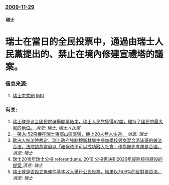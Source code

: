 ### [2009-11-29](/news/2009/11/29/index.md)

##### 瑞士
# 瑞士在當日的全民投票中，通過由瑞士人民黨提出的、禁止在境內修建宣禮塔的議案。




### 信息来源:

1. [瑞士中文網](http://www.swissinfo.ch/chi/front.html?siteSect=105&sid=11555341&cKey=1259527601000&ty=st) [IMG](http://www.swissinfo.ch/blob/7791724/365999a4c7f38d024abb6af3a9231b9c/keyimg20091129_11554119_2-data.jpg)

### 有关:

1. [瑞士联邦议会國民院選舉開票結束，瑞士人民党獲得62席，維持了國民院最大黨的地位。](/zh/news/2007/10/22/瑞士联邦议会國民院選舉開票結束-瑞士人民党獲得62席-維持了國民院最大黨的地位.md) _消息: 瑞士, 瑞士人民黨_
2. [一架Ju 52飛機在瑞士東部山區墜毀，機上20人無人生還。 ](/zh/news/2018/08/4/一架Ju-52飛機在瑞士東部山區墜毀-機上20人無人生還.md) _消息: 瑞士_
3. [欧洲人权法院裁定，瑞士政府強制穆斯林學生參加學校男女混合游泳班的做法合法，法院認為當局以「確保孩子可以成功融入社會」作為優先考慮是合理。 ](/zh/news/2017/01/10/欧洲人权法院裁定-瑞士政府強制穆斯林學生參加學校男女混合游泳班的做法合法-法院認為當局以-確保孩子可以成功融入社會-作為.md) _消息: 瑞士_
4. [瑞士2016年瑞士公投 referendums, 2016 公投否决到2029年废除核电建设的提案 ](/zh/news/2016/11/27/瑞士2016年瑞士公投-referendums-2016-公投否决到2029年废除核电建设的提案.md) _消息: 瑞士_
5. [瑞士就是否設立無條件基本收入舉行公民投票，結果以76.9%的反對票否決。 ](/zh/news/2016/06/5/瑞士就是否設立無條件基本收入舉行公民投票-結果以769-的反對票否決.md) _消息: 瑞士_
